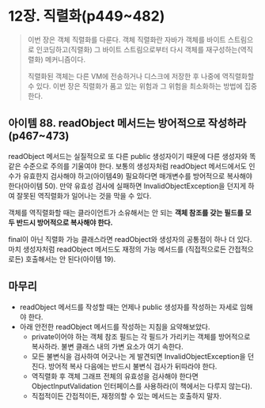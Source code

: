 # 12장. 직렬화(p449~482)

> 이번 장은 객체 직렬화를 다룬다. 객체 직렬화란 자바가 객체를 바이트 스트림으로 인코딩하고(직렬화) 그 바이트 스트림으로부터 다시 객체를 재구성하는(역직렬화) 메커니즘이다.
>
> 직렬화된 객체는 다른 VM에 전송하거나 디스크에 저장한 후 나중에 역직렬화할 수 있다. 이번 장은 직렬화가 품고 있는 위험과 그 위험을 최소화하는 방법에 집중한다.

## 아이템 88. readObject 메서드는 방어적으로 작성하라(p467~473)

readObject 메서드는 실질적으로 또 다른 public 생성자이기 때문에 다른 생성자와 똑같은 수준으로 주의를 기울여야 한다. 보통의 생성자처럼 readObject 메서드에서도 인수가 유효한지 검사해야 하고(아이템49) 필요하다면 매개변수를 방어적으로 복사해야 한다(아이템 50). 만약 유효성 검사에 실패하면 InvalidObjectException을 던지게 하여 잘못된 역직렬화가 일어나는 것을 막을 수 있다.

객체를 역직렬화할 때는 클라이언트가 소유해서는 안 되는 **객체 참조를 갖는 필드를 모두 반드시 방어적으로 복사해야 한다.**

final이 아닌 직렬화 가능 클래스라면 readObject와 생성자의 공통점이 하나 더 있다. 마치 생성자처럼 readObject 메서드도 재정의 가능 메서드를 (직접적으로든 간접적으로든) 호출해서는 안 된다(아이템 19). 

## 마무리

- readObject 메서드를 작성할 때는 언제나 public 생성자를 작성하는 자세로 임해야 한다. 
- 아래 안전한 readObject 메서드를 작성하는 지침을 요약해보았다.
  - private이어야 하는 객체 참조 필드는 각 필드가 가리키는 객체를 방어적으로 복사하라. 불변 클래스 내의 가변 요소가 여기 속한다.
  - 모든 불변식을 검사하여 어긋나는 게 발견되면 InvalidObjectException을 던진다. 방어적 복사 다음에는 반드시 불변식 검사가 뒤따라야 한다.
  - 역직렬화 후 객체 그래프 전체의 유효성을 검사해야 한다면 ObjectInputValidation 인터페이스를 사용하라(이 책에서는 다루지 않는다).
  - 직접적이든 간접적이든, 재정의할 수 있는 메서드는 호출하지 말자.


